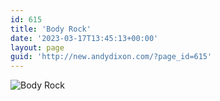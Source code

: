 ```yaml
---
id: 615
title: 'Body Rock'
date: '2023-03-17T13:45:13+00:00'
layout: page
guid: 'http://new.andydixon.com/?page_id=615'
---
```


![Body Rock](https://i0.wp.com/assets.g8x2.ldn.idrivee2-23.com/posters/Body%20Rock%2001.jpg?w=1200&ssl=1 "Body Rock")